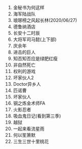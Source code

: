 1.  金秘书为何这样
2.  海军陆战队
3.  琅琊榜之风起长林(2020/06/27)
4.  德鲁纳酒店
5.  长安十二时辰
6.  大将军司马懿(上下部)
7.  庆余年
8.  进击的巨人
9.  知否知否应是绿肥红瘦
10.  非自然死亡
11.  权利的游戏
12.  坏家伙人2
13.  Doctor异乡人
14.  匹诺曹
15.  坏家伙人
16.  钢之炼金术师FA
17.  火影忍者
18.  吸血鬼日记(看到第三季)
19.  越狱
20.  一起来看流星雨
21.  何以笙箫默
22.  三生三世十里桃花